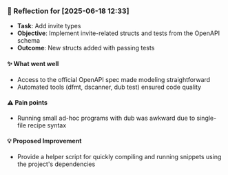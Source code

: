 ### :book: Reflection for [2025-06-18 12:33]
  - **Task**: Add invite types
  - **Objective**: Implement invite-related structs and tests from the OpenAPI schema
  - **Outcome**: New structs added with passing tests

#### :sparkles: What went well
  - Access to the official OpenAPI spec made modeling straightforward
  - Automated tools (dfmt, dscanner, dub test) ensured code quality

#### :warning: Pain points
  - Running small ad-hoc programs with dub was awkward due to single-file recipe syntax

#### :bulb: Proposed Improvement
  - Provide a helper script for quickly compiling and running snippets using the project's dependencies
